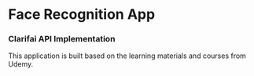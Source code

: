 # Face Recognition App 

### Clarifai API Implementation
This application is built based on the learning materials and courses from Udemy.